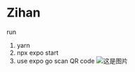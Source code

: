 # Zihan
run 

1. yarn 
2. npx expo start
3. use expo go scan QR code
![这是图片](./router/rr.png "Magic Gardens")
